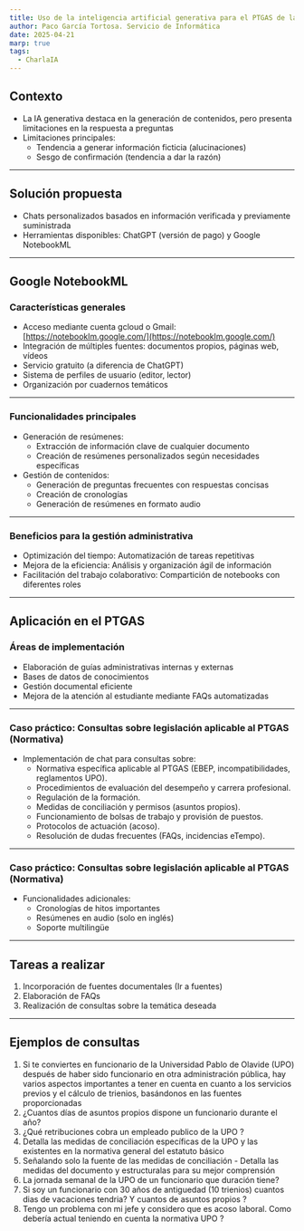 ```yaml
---
title: Uso de la inteligencia artificial generativa para el PTGAS de la Universidad Pablo de Olavide - Contestar preguntas
author: Paco García Tortosa. Servicio de Informática
date: 2025-04-21
marp: true
tags:
  - CharlaIA
---
```


## Contexto

- La IA generativa destaca en la generación de contenidos, pero presenta limitaciones en la respuesta a preguntas
- Limitaciones principales:
    - Tendencia a generar información ficticia (alucinaciones)
    - Sesgo de confirmación (tendencia a dar la razón)

---
## Solución propuesta

- Chats personalizados basados en información verificada y previamente suministrada
- Herramientas disponibles: ChatGPT (versión de pago) y Google NotebookML

---
## Google NotebookML

### Características generales
- Acceso mediante cuenta gcloud o Gmail: [https://notebooklm.google.com/](https://notebooklm.google.com/)
- Integración de múltiples fuentes: documentos propios, páginas web, vídeos
- Servicio gratuito (a diferencia de ChatGPT)
- Sistema de perfiles de usuario (editor, lector)
- Organización por cuadernos temáticos

---
### Funcionalidades principales
- Generación de resúmenes:
  - Extracción de información clave de cualquier documento
  - Creación de resúmenes personalizados según necesidades específicas
- Gestión de contenidos:
  - Generación de preguntas frecuentes con respuestas concisas
  - Creación de cronologías
  - Generación de resúmenes en formato audio

---
### Beneficios para la gestión administrativa
- Optimización del tiempo: Automatización de tareas repetitivas
- Mejora de la eficiencia: Análisis y organización ágil de información
- Facilitación del trabajo colaborativo: Compartición de notebooks con diferentes roles

---
## Aplicación en el PTGAS

### Áreas de implementación
- Elaboración de guías administrativas internas y externas
- Bases de datos de conocimientos
- Gestión documental eficiente
- Mejora de la atención al estudiante mediante FAQs automatizadas

---

### Caso práctico: Consultas sobre legislación aplicable al PTGAS (Normativa)
- Implementación de chat para consultas sobre:
  - Normativa específica aplicable al PTGAS (EBEP, incompatibilidades, reglamentos UPO).
  - Procedimientos de evaluación del desempeño y carrera profesional.
  - Regulación de la formación.
  - Medidas de conciliación y permisos (asuntos propios).
  - Funcionamiento de bolsas de trabajo y provisión de puestos.
  - Protocolos de actuación (acoso).
  - Resolución de dudas frecuentes (FAQs, incidencias eTempo).

---

### Caso práctico: Consultas sobre legislación aplicable al PTGAS (Normativa)
- Funcionalidades adicionales:
  - Cronologías de hitos importantes
  - Resúmenes en audio (solo en inglés)
  - Soporte multilingüe

---
## Tareas a realizar
1. Incorporación de fuentes documentales (Ir a fuentes)
2. Elaboración de FAQs
3. Realización de consultas sobre la temática deseada

---

## Ejemplos de consultas
1. Si te conviertes en funcionario de la Universidad Pablo de Olavide (UPO) después de haber sido funcionario en otra administración pública, hay varios aspectos importantes a tener en cuenta en cuanto a los servicios previos y el cálculo de trienios, basándonos en las fuentes proporcionadas
2. ¿Cuantos días de asuntos propios dispone un funcionario durante el año?
3. ¿Qué retribuciones cobra un empleado publico de la UPO ?
4. Detalla las medidas de conciliación específicas de la UPO y las existentes en la normativa general del estatuto básico
5. Señalando solo la fuente de las medidas de conciliación - Detalla las medidas del documento y estructuralas para su mejor comprensión
6. La jornada semanal de la UPO de un funcionario que duración tiene?
7. Si soy un funcionario con 30 años de antiguedad (10 trienios) cuantos dias de vacaciones tendria? Y cuantos de asuntos propios ?
8. Tengo un problema con mi jefe y considero que es acoso laboral. Como debería actual teniendo en cuenta la normativa UPO ?